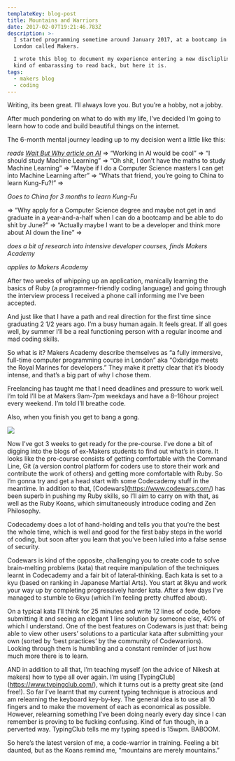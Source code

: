 ```yaml
---
templateKey: blog-post
title: Mountains and Warriors
date: 2017-02-07T19:21:46.783Z
description: >-
  I started programming sometime around January 2017, at a bootcamp in East
  London called Makers. 

  I wrote this blog to document my experience entering a new disclipline. It's
  kind of embarassing to read back, but here it is. 
tags:
  - makers blog
  - coding
---
```


Writing, its been great. I’ll always love you. But you’re a hobby, not a jobby.



After much pondering on what to do with my life, I’ve decided I’m going to learn how to code and build beautiful things on the internet.



The 6-month mental journey leading up to my decision went a little like this:



*reads [Wait But Why article on AI](http://waitbutwhy.com/2015/01/artificial-intelligence-revolution-1.html)* => “Working in AI would be cool” => “I should study Machine Learning” => “Oh shit, I don’t have the maths to study Machine Learning” => “Maybe if I do a Computer Science masters I can get into Machine Learning after” => “Whats that friend, you’re going to China to learn Kung-Fu?!” =>



*Goes to China for 3 months to learn Kung-Fu*



=> “Why apply for a Computer Science degree and maybe not get in and graduate in a year-and-a-half when I can do a bootcamp and be able to do shit by June?” => “Actually maybe I want to be a developer and think more about AI down the line” =>



*does a bit of research into intensive developer courses, finds Makers Academy*



*applies to Makers Academy*



After two weeks of whipping up an application, manically learning the basics of Ruby (a programmer-friendly coding language) and going through the interview process I received a phone call informing me I’ve been accepted.



And just like that I have a path and real direction for the first time since graduating 2 1/2 years ago. I’m a busy human again. It feels great. If all goes well, by summer I’ll be a real functioning person with a regular income and mad coding skills.



So what is it? Makers Academy describe themselves as “a fully immersive, full-time computer programming course in London” aka “Oxbridge meets the Royal Marines for developers.” They make it pretty clear that it’s bloody intense, and that’s a big part of why I chose them.



Freelancing has taught me that I need deadlines and pressure to work well. I’m told I’ll be at Makers 9am-7pm weekdays and have a 8–16hour project every weekend. I’m told I’ll breathe code.



Also, when you finish you get to bang a gong.



![](https://cdn-images-1.medium.com/max/2000/1*tP8gG71OUfINPDodGaxBKA.png)



Now I’ve got 3 weeks to get ready for the pre-course. I’ve done a bit of digging into the blogs of ex-Makers students to find out what’s in store. It looks like the pre-course consists of getting comfortable with the Command Line, Git (a version control platform for coders use to store their work and contribute the work of others) and getting more comfortable with Ruby. So I’m gonna try and get a head start with some Codecademy stuff in the meantime. In addition to that, \[Codewars](https://www.codewars.com/) has been superb in pushing my Ruby skills, so I’ll aim to carry on with that, as well as the Ruby Koans, which simultaneously introduce coding and Zen Philosophy.



Codecademy does a lot of hand-holding and tells you that you’re the best the whole time, which is well and good for the first baby steps in the world of coding, but soon after you learn that you’ve been lulled into a false sense of security.



Codewars is kind of the opposite, challenging you to create code to solve brain-melting problems (kata) that require manipulation of the techniques learnt in Codecademy and a fair bit of lateral-thinking. Each kata is set to a kyu (based on ranking in Japanese Martial Arts). You start at 8kyu and work your way up by completing progressively harder kata. After a few days I’ve managed to stumble to 6kyu (which I’m feeling pretty chuffed about).



On a typical kata I’ll think for 25 minutes and write 12 lines of code, before submitting it and seeing an elegant 1 line solution by someone else, 40% of which I understand. One of the best features on Codewars is just that: being able to view other users’ solutions to a particular kata after submitting your own (sorted by ‘best practices’ by the community of Codewarriors). Looking through them is humbling and a constant reminder of just how much more there is to learn.



AND in addition to all that, I’m teaching myself (on the advice of Nikesh at makers) how to type all over again. I’m using \[TypingClub](https://www.typingclub.com/), which it turns out is a pretty great site (and free!). So far I’ve learnt that my current typing technique is atrocious and am relearning the keyboard key-by-key. The general idea is to use all 10 fingers and to make the movement of each as economical as possible. However, relearning something I’ve been doing nearly every day since I can remember is proving to be fucking confusing. Kind of fun though, in a perverted way. TypingClub tells me my typing speed is 15wpm. BABOOM.



So here’s the latest version of me, a code-warrior in training. Feeling a bit daunted, but as the Koans remind me, “mountains are merely mountains.”
